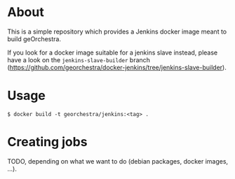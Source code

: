About
======

This is a simple repository which provides a Jenkins docker image meant to
build geOrchestra.

If you look for a docker image suitable for a jenkins slave instead, please have a look on the `jenkins-slave-builder` branch (https://github.com/georchestra/docker-jenkins/tree/jenkins-slave-builder).


Usage
======

```
$ docker build -t georchestra/jenkins:<tag> .
```

Creating jobs
================

TODO, depending on what we want to do (debian packages, docker images, ...).

